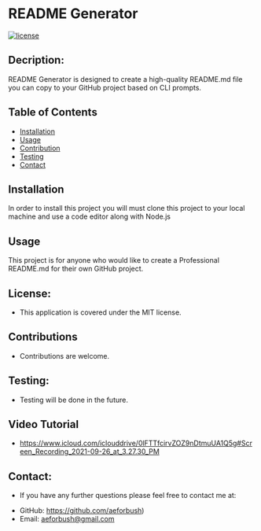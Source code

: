 

  
# README Generator


[![license](https://img.shields.io/badge/license-MIT-success)](https://shields.io)

## Decription:
README Generator is designed to create a high-quality README.md file you can copy to your GitHub project based on CLI prompts.

## Table of Contents 

- [Installation](#installation)
- [Usage](#usage)
- [Contribution](#contribution)
- [Testing](#test)
- [Contact](#contact)

## Installation
In order to install this project you will must clone this project to your local machine and use a code editor along with Node.js

## Usage
This project is for anyone who would like to create a Professional README.md for their own GitHub project.

## License:
* This application is covered under the MIT license.

## Contributions
* Contributions are welcome.

## Testing:
* Testing will be done in the future.

## Video Tutorial
* https://www.icloud.com/iclouddrive/0lFTTfcirvZOZ9nDtmuUA1Q5g#Screen_Recording_2021-09-26_at_3.27.30_PM

## Contact:
* If you have any further questions please feel free to contact me at:
 - GitHub: https://github.com/aeforbush) 
 - Email: aeforbush@gmail.com

